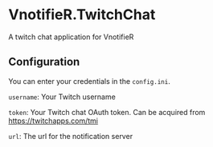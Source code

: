 # VnotifieR.TwitchChat
A twitch chat application for VnotifieR

## Configuration
You can enter your credentials in the `config.ini`.

`username`: Your Twitch username

`token`: Your Twitch chat OAuth token. Can be acquired from https://twitchapps.com/tmi

`url`: The url for the notification server
